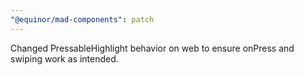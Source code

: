 ```yaml
---
"@equinor/mad-components": patch
---
```


Changed PressableHighlight behavior on web to ensure onPress and swiping work as intended.  

